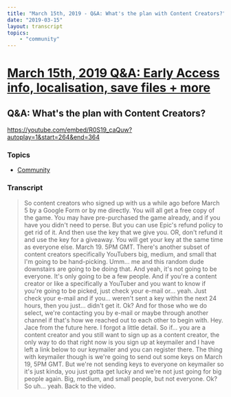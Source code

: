 ```yaml
---
title: "March 15th, 2019 - Q&A: What's the plan with Content Creators?"
date: "2019-03-15"
layout: transcript
topics: 
    - "community"
---
```

# [March 15th, 2019 Q&A: Early Access info, localisation, save files + more](../2019-03-15.md)
## Q&A: What's the plan with Content Creators?
https://youtube.com/embed/R0S19_caQuw?autoplay=1&start=264&end=364
### Topics
* [Community](../topics/community.md)

### Transcript

> So content creators who signed up with us a while ago
> before March 5 by a Google Form
> or by me directly. You will all get a free copy
> of the game. You may have pre-purchased the game already, and if you have
> you didn't need to perse. But you can use
> Epic's refund policy
> to get rid of it. And then use the key that we give you.
> OR, don't refund it and use the key for a giveaway.
> You will get your key at the same time as everyone else.
> March 19. 5PM GMT.
> There's another subset of content creators specifically YouTubers
> big, medium, and small that I'm going to be hand-picking.
> Umm... me and this random dude downstairs are going to be doing that.
> And yeah, it's not going to be everyone. It's only going to be a few
> people. And if you're a content creator or like
> a specifically a YouTuber and you want to know if you're going
> to be picked, just check your e-mail or... yeah.
> Just check your e-mail and if you...
> weren't sent a key within the next 24 hours, then you just...
> didn't get it. Ok? And for those
> who we do select, we're contacting you by e-mail
> or maybe through another channel if that's how we reached
> out to each other to begin with.
> Hey. Jace from the future here. I forgot a little detail. So if...
> you are a content creator and you still want to sign
> up as a content creator,
> the only way to do that right now is you sign up at keymailer
> and I have left a link below
> to our keymailer and you can register there.
> The thing with keymailer though is we're going to send out
> some keys on March 19, 5PM GMT.
> But we're not sending keys to everyone on
> keymailer so it's just kinda, you
> just gotta get lucky and we're not just going for big people again. Big, medium,
> and small people, but not everyone. Ok?
> So uh... yeah. Back to the video.
